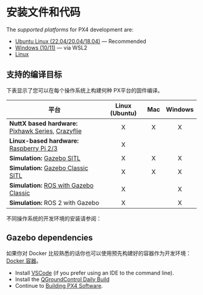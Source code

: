 # 安装文件和代码

The _supported platforms_ for PX4 development are:

- [Ubuntu Linux (22.04/20.04/18.04)](../dev_setup/dev_env_linux_ubuntu.md) — Recommended
- [Windows (10/11)](../dev_setup/dev_env_windows_wsl.md) — via WSL2
- [Linux](../dev_setup/dev_env_mac.md)

## 支持的编译目标

下表显示了您可以在每个操作系统上构建何种 PX平台的固件编译。

| 平台                                                                                                                                     | Linux (Ubuntu) | Mac | Windows |
| -------------------------------------------------------------------------------------------------------------------------------------- |:--------------:|:---:|:-------:|
| **NuttX based hardware:** [Pixhawk Series](../flight_controller/pixhawk_series.md), [Crazyflie](../complete_vehicles_mc/crazyflie2.md) |       X        |  X  |    X    |
| **Linux-based hardware:** [Raspberry Pi 2/3](../flight_controller/raspberry_pi_navio2.md)                                              |       X        |     |         |
| **Simulation:** [Gazebo SITL](../sim_gazebo_gz/index.md)                                                                               |       X        |  X  |    X    |
| **Simulation:** [Gazebo Classic SITL](../sim_gazebo_classic/index.md)                                                                  |       X        |  X  |    X    |
| **Simulation:** [ROS with Gazebo Classic](../simulation/ros_interface.md)                                                              |       X        |     |    X    |
| **Simulation:** ROS 2 with Gazebo                                                                                                      |       X        |     |    X    |

不同操作系统的开发环境的安装请参阅：

## Gazebo dependencies

如果你对 Docker 比较熟悉的话你也可以使用预先构建好的容器作为开发环境：[Docker 容器](../test_and_ci/docker.md)。

- Install [VSCode](../dev_setup/vscode.md) (if you prefer using an IDE to the command line).
- Install the [QGroundControl Daily Build](../dev_setup/qgc_daily_build.md)
- Continue to [Building PX4 Software](../dev_setup/building_px4.md).
